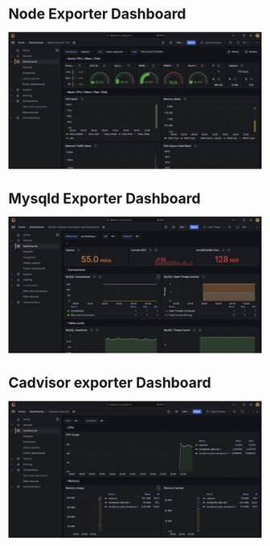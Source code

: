 # Node Exporter Dashboard

![Node exporter](./node_exporter.png "node exporter")

# Mysqld Exporter Dashboard

![mysqld exporter](./mysqld_exporter.png "exporter")

# Cadvisor exporter Dashboard

![Cadvisor](./cadvisor.png "cadvisor")
